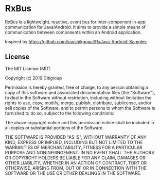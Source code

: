 # RxBus

RxBus is a lightweight, reactive, event bus for inter-component in-app communication for Java/Android.
It aims to provide a simple means of communication between components within an Android application.

Inspired by https://github.com/kaushikgopal/RxJava-Android-Samples


## License

The MIT License (MIT)

Copyright (c) 2016 Citigroup

Permission is hereby granted, free of charge, to any person obtaining a copy
of this software and associated documentation files (the "Software"), to deal
in the Software without restriction, including without limitation the rights
to use, copy, modify, merge, publish, distribute, sublicense, and/or sell
copies of the Software, and to permit persons to whom the Software is
furnished to do so, subject to the following conditions:

The above copyright notice and this permission notice shall be included in all
copies or substantial portions of the Software.

THE SOFTWARE IS PROVIDED "AS IS", WITHOUT WARRANTY OF ANY KIND, EXPRESS OR
IMPLIED, INCLUDING BUT NOT LIMITED TO THE WARRANTIES OF MERCHANTABILITY,
FITNESS FOR A PARTICULAR PURPOSE AND NONINFRINGEMENT. IN NO EVENT SHALL THE
AUTHORS OR COPYRIGHT HOLDERS BE LIABLE FOR ANY CLAIM, DAMAGES OR OTHER
LIABILITY, WHETHER IN AN ACTION OF CONTRACT, TORT OR OTHERWISE, ARISING FROM,
OUT OF OR IN CONNECTION WITH THE SOFTWARE OR THE USE OR OTHER DEALINGS IN THE
SOFTWARE.